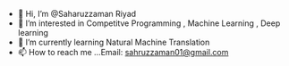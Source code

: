 - 👋 Hi, I’m @Saharuzzaman Riyad
- 👀 I’m interested in Competitve Programming , Machine Learning , Deep learning
- 🌱 I’m currently learning Natural Machine Translation
- 📫 How to reach me ...Email: sahruzzaman01@gmail.com

<!---
SahruzRiyad/SahruzRiyad is a ✨ special ✨ repository because its `README.md` (this file) appears on your GitHub profile.
You can click the Preview link to take a look at your changes.
--->
